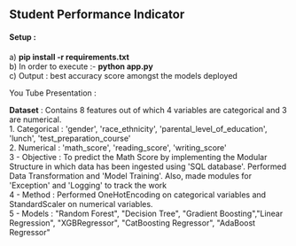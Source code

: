 ## Student Performance Indicator
#### Setup : <br> 
a) **pip install -r requirements.txt** <br>
b) In order to execute :- **python app.py** <br>
c) Output : best accuracy score amongst the models deployed
 
You Tube Presentation : <href> 

**Dataset** : Contains 8 features out of which 4 variables are categorical and 3 are numerical.<br> 1. Categorical : 'gender', 'race_ethnicity', 'parental_level_of_education', 'lunch', 'test_preparation_course' 
<br>
2. Numerical : 'math_score', 'reading_score', 'writing_score' 
<br> 
3 - Objective : To predict the Math Score by implementing the Modular Structure in which data has been ingested using 'SQL database'. Performed Data Transformation and 'Model Training'. Also, made modules for 'Exception' and 'Logging' to track the work 
<br> 4 - Method : Performed OneHotEncoding on categorical variables and StandardScaler on numerical variables. 
<br> 5 - Models : "Random Forest", "Decision Tree", "Gradient Boosting","Linear Regression", "XGBRegressor", "CatBoosting Regressor", "AdaBoost Regressor"

